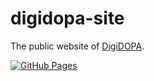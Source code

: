 # digidopa-site

The public website of [DigiDOPA](https://www.digidopa.nl/).

[![GitHub Pages](https://github.com/bitfox-git/digidopa-site/actions/workflows/pages.yml/badge.svg)](https://github.com/bitfox-git/digidopa-site/actions/workflows/pages.yml)
